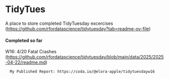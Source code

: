 # TidyTues
A place to store completed TidyTuesday excercises
(https://github.com/rfordatascience/tidytuesday?tab=readme-ov-file)

#### Completed so far
W16: 4/20 Fatal Crashes (https://github.com/rfordatascience/tidytuesday/blob/main/data/2025/2025-04-22/readme.md)

      My Published Report: https://coda.io/@elora-apple/tidytuesdayw16
